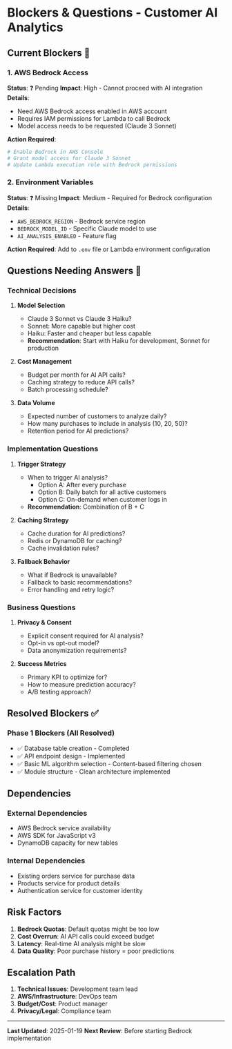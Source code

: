 # Blockers & Questions - Customer AI Analytics

## Current Blockers 🚨

### 1. AWS Bedrock Access
**Status**: ❓ Pending
**Impact**: High - Cannot proceed with AI integration
**Details**: 
- Need AWS Bedrock access enabled in AWS account
- Requires IAM permissions for Lambda to call Bedrock
- Model access needs to be requested (Claude 3 Sonnet)

**Action Required**:
```bash
# Enable Bedrock in AWS Console
# Grant model access for Claude 3 Sonnet
# Update Lambda execution role with Bedrock permissions
```

### 2. Environment Variables
**Status**: ❓ Missing
**Impact**: Medium - Required for Bedrock configuration
**Details**:
- `AWS_BEDROCK_REGION` - Bedrock service region
- `BEDROCK_MODEL_ID` - Specific Claude model to use
- `AI_ANALYSIS_ENABLED` - Feature flag

**Action Required**:
Add to `.env` file or Lambda environment configuration

## Questions Needing Answers 🤔

### Technical Decisions

1. **Model Selection**
   - Claude 3 Sonnet vs Claude 3 Haiku?
   - Sonnet: More capable but higher cost
   - Haiku: Faster and cheaper but less capable
   - **Recommendation**: Start with Haiku for development, Sonnet for production

2. **Cost Management**
   - Budget per month for AI API calls?
   - Caching strategy to reduce API calls?
   - Batch processing schedule?

3. **Data Volume**
   - Expected number of customers to analyze daily?
   - How many purchases to include in analysis (10, 20, 50)?
   - Retention period for AI predictions?

### Implementation Questions

1. **Trigger Strategy**
   - When to trigger AI analysis?
     - Option A: After every purchase
     - Option B: Daily batch for all active customers
     - Option C: On-demand when customer logs in
   - **Recommendation**: Combination of B + C

2. **Caching Strategy**
   - Cache duration for AI predictions?
   - Redis or DynamoDB for caching?
   - Cache invalidation rules?

3. **Fallback Behavior**
   - What if Bedrock is unavailable?
   - Fallback to basic recommendations?
   - Error handling and retry logic?

### Business Questions

1. **Privacy & Consent**
   - Explicit consent required for AI analysis?
   - Opt-in vs opt-out model?
   - Data anonymization requirements?

2. **Success Metrics**
   - Primary KPI to optimize for?
   - How to measure prediction accuracy?
   - A/B testing approach?

## Resolved Blockers ✅

### Phase 1 Blockers (All Resolved)
- ✅ Database table creation - Completed
- ✅ API endpoint design - Implemented
- ✅ Basic ML algorithm selection - Content-based filtering chosen
- ✅ Module structure - Clean architecture implemented

## Dependencies

### External Dependencies
- AWS Bedrock service availability
- AWS SDK for JavaScript v3
- DynamoDB capacity for new tables

### Internal Dependencies
- Existing orders service for purchase data
- Products service for product details
- Authentication service for customer identity

## Risk Factors

1. **Bedrock Quotas**: Default quotas might be too low
2. **Cost Overrun**: AI API calls could exceed budget
3. **Latency**: Real-time AI analysis might be slow
4. **Data Quality**: Poor purchase history = poor predictions

## Escalation Path

1. **Technical Issues**: Development team lead
2. **AWS/Infrastructure**: DevOps team
3. **Budget/Cost**: Product manager
4. **Privacy/Legal**: Compliance team

---

**Last Updated**: 2025-01-19
**Next Review**: Before starting Bedrock implementation